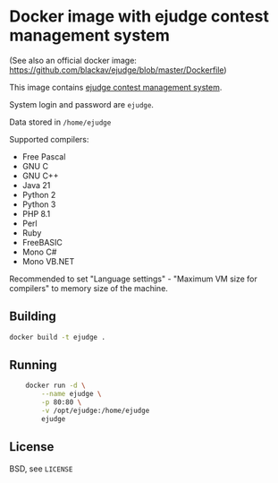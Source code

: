 # Docker image with ejudge contest management system

(See also an official docker image: https://github.com/blackav/ejudge/blob/master/Dockerfile)

This image contains [ejudge contest management system](https://ejudge.ru).

System login and password are `ejudge`.

Data stored in `/home/ejudge`

Supported compilers:

* Free Pascal
* GNU C
* GNU C++
* Java 21
* Python 2
* Python 3
* PHP 8.1
* Perl
* Ruby
* FreeBASIC
* Mono C#
* Mono VB.NET

Recommended to set "Language settings" - "Maximum VM size for compilers" to memory size of the machine.

## Building

```bash
docker build -t ejudge .
```

## Running

```bash
    docker run -d \
        --name ejudge \
        -p 80:80 \
        -v /opt/ejudge:/home/ejudge
        ejudge
```

## License

BSD, see `LICENSE`
